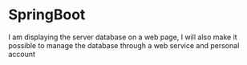 # SpringBoot
I am displaying the server database on a web page, I will also make it possible to manage the database through a web service and personal account
